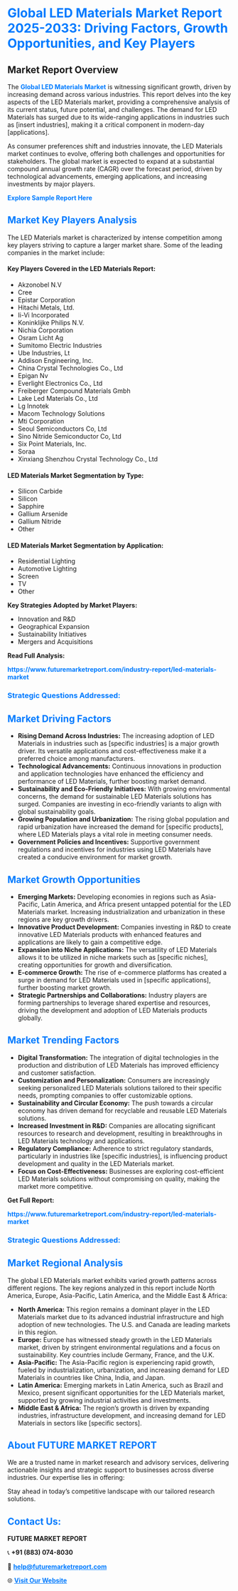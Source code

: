 <h1 style="color: #007BFF;">Global LED Materials Market Report 2025-2033: Driving Factors, Growth Opportunities, and Key Players</h1>

<section id="overview">
<h2>Market Report Overview</h2>
<p>The <a href="https://www.futuremarketreport.com/industry-report/led-materials-market" style="color: #007BFF; text-decoration: none;"><strong>Global LED Materials Market</strong></a> is witnessing significant growth, driven by increasing demand across various industries. This report delves into the key aspects of the LED Materials market, providing a comprehensive analysis of its current status, future potential, and challenges. The demand for LED Materials has surged due to its wide-ranging applications in industries such as [insert industries], making it a critical component in modern-day [applications].</p>
<p>As consumer preferences shift and industries innovate, the LED Materials market continues to evolve, offering both challenges and opportunities for stakeholders. The global market is expected to expand at a substantial compound annual growth rate (CAGR) over the forecast period, driven by technological advancements, emerging applications, and increasing investments by major players.</p>
</section>

<section id="overview">
<p><a href="https://www.futuremarketreport.com/request-sample/reportId=89593" style="color: #007BFF; text-decoration: none;"><strong>Explore Sample Report Here</strong></a></p>
</section>

<section id="key-players">
<h2 style="color: #007BFF;">Market Key Players Analysis</h2>
<p>The LED Materials market is characterized by intense competition among key players striving to capture a larger market share. Some of the leading companies in the market include:</p>
<h4>Key Players Covered in the LED Materials Report:</h4>
<ul><li>Akzonobel N.V</li><li>Cree</li><li>Epistar Corporation</li><li>Hitachi Metals, Ltd.</li><li>Ii-Vi Incorporated</li><li>Koninklijke Philips N.V.</li><li>Nichia Corporation</li><li>Osram Licht Ag</li><li>Sumitomo Electric Industries</li><li>Ube Industries, Lt</li><li>Addison Engineering, Inc.</li><li>China Crystal Technologies Co., Ltd</li><li>Epigan Nv</li><li>Everlight Electronics Co., Ltd</li><li>Freiberger Compound Materials Gmbh</li><li>Lake Led Materials Co., Ltd</li><li>Lg Innotek</li><li>Macom Technology Solutions</li><li>Mti Corporation</li><li>Seoul Semiconductors Co, Ltd</li><li>Sino Nitride Semiconductor Co, Ltd</li><li>Six Point Materials, Inc.</li><li>Soraa</li><li>Xinxiang Shenzhou Crystal Technology Co., Ltd</li></ul>
<h4>LED Materials Market Segmentation by Type:</h4>
<ul><li>Silicon Carbide</li><li>Silicon</li><li>Sapphire</li><li>Gallium Arsenide</li><li>Gallium Nitride</li><li>Other</li></ul>

<h4>LED Materials Market Segmentation by Application:</h4>
<ul><li>Residential Lighting</li><li>Automotive Lighting</li><li>Screen</li><li>TV</li><li>Other</li></ul>
<p><strong>Key Strategies Adopted by Market Players:</strong></p>
<ul>
<li>Innovation and R&D</li>
<li>Geographical Expansion</li>
<li>Sustainability Initiatives</li>
<li>Mergers and Acquisitions</li>
</ul>
</section>

<section>
<p><strong>Read Full Analysis: </strong></p><a href="https://www.futuremarketreport.com/industry-report/led-materials-market" style="color: #007BFF; text-decoration: none;"><strong>https://www.futuremarketreport.com/industry-report/led-materials-market</strong></a>
<h3 style="color: #007BFF;">Strategic Questions Addressed:</h3>
</section>

<section id="driving-factors">
<h2 style="color: #007BFF;">Market Driving Factors</h2>
<ul>
<li><strong>Rising Demand Across Industries:</strong> The increasing adoption of LED Materials in industries such as [specific industries] is a major growth driver. Its versatile applications and cost-effectiveness make it a preferred choice among manufacturers.</li>
<li><strong>Technological Advancements:</strong> Continuous innovations in production and application technologies have enhanced the efficiency and performance of LED Materials, further boosting market demand.</li>
<li><strong>Sustainability and Eco-Friendly Initiatives:</strong> With growing environmental concerns, the demand for sustainable LED Materials solutions has surged. Companies are investing in eco-friendly variants to align with global sustainability goals.</li>
<li><strong>Growing Population and Urbanization:</strong> The rising global population and rapid urbanization have increased the demand for [specific products], where LED Materials plays a vital role in meeting consumer needs.</li>
<li><strong>Government Policies and Incentives:</strong> Supportive government regulations and incentives for industries using LED Materials have created a conducive environment for market growth.</li>
</ul>
</section>

<section id="growth-opportunities">
<h2 style="color: #007BFF;">Market Growth Opportunities</h2>
<ul>
<li><strong>Emerging Markets:</strong> Developing economies in regions such as Asia-Pacific, Latin America, and Africa present untapped potential for the LED Materials market. Increasing industrialization and urbanization in these regions are key growth drivers.</li>
<li><strong>Innovative Product Development:</strong> Companies investing in R&D to create innovative LED Materials products with enhanced features and applications are likely to gain a competitive edge.</li>
<li><strong>Expansion into Niche Applications:</strong> The versatility of LED Materials allows it to be utilized in niche markets such as [specific niches], creating opportunities for growth and diversification.</li>
<li><strong>E-commerce Growth:</strong> The rise of e-commerce platforms has created a surge in demand for LED Materials used in [specific applications], further boosting market growth.</li>
<li><strong>Strategic Partnerships and Collaborations:</strong> Industry players are forming partnerships to leverage shared expertise and resources, driving the development and adoption of LED Materials products globally.</li>
</ul>
</section>

<section id="trending-factors">
<h2 style="color: #007BFF;">Market Trending Factors</h2>
<ul>
<li><strong>Digital Transformation:</strong> The integration of digital technologies in the production and distribution of LED Materials has improved efficiency and customer satisfaction.</li>
<li><strong>Customization and Personalization:</strong> Consumers are increasingly seeking personalized LED Materials solutions tailored to their specific needs, prompting companies to offer customizable options.</li>
<li><strong>Sustainability and Circular Economy:</strong> The push towards a circular economy has driven demand for recyclable and reusable LED Materials solutions.</li>
<li><strong>Increased Investment in R&D:</strong> Companies are allocating significant resources to research and development, resulting in breakthroughs in LED Materials technology and applications.</li>
<li><strong>Regulatory Compliance:</strong> Adherence to strict regulatory standards, particularly in industries like [specific industries], is influencing product development and quality in the LED Materials market.</li>
<li><strong>Focus on Cost-Effectiveness:</strong> Businesses are exploring cost-efficient LED Materials solutions without compromising on quality, making the market more competitive.</li>
</ul>
</section>

<section>
<p><strong>Get Full Report: </strong></p><a href="https://www.futuremarketreport.com/industry-report/led-materials-market" style="color: #007BFF; text-decoration: none;"><strong>https://www.futuremarketreport.com/industry-report/led-materials-market</strong></a>
<h3 style="color: #007BFF;">Strategic Questions Addressed:</h3>
</section>


<section id="regional-analysis">
<h2 style="color: #007BFF;">Market Regional Analysis</h2>
<p>The global LED Materials market exhibits varied growth patterns across different regions. The key regions analyzed in this report include North America, Europe, Asia-Pacific, Latin America, and the Middle East & Africa:</p>
<ul>
<li><strong>North America:</strong> This region remains a dominant player in the LED Materials market due to its advanced industrial infrastructure and high adoption of new technologies. The U.S. and Canada are leading markets in this region.</li>
<li><strong>Europe:</strong> Europe has witnessed steady growth in the LED Materials market, driven by stringent environmental regulations and a focus on sustainability. Key countries include Germany, France, and the U.K.</li>
<li><strong>Asia-Pacific:</strong> The Asia-Pacific region is experiencing rapid growth, fueled by industrialization, urbanization, and increasing demand for LED Materials in countries like China, India, and Japan.</li>
<li><strong>Latin America:</strong> Emerging markets in Latin America, such as Brazil and Mexico, present significant opportunities for the LED Materials market, supported by growing industrial activities and investments.</li>
<li><strong>Middle East & Africa:</strong> The region’s growth is driven by expanding industries, infrastructure development, and increasing demand for LED Materials in sectors like [specific sectors].</li>
</ul>
</section>

<footer>
<h2 style="color: #007BFF;">About FUTURE MARKET REPORT</h2>
<p>We are a trusted name in market research and advisory services, delivering actionable insights and strategic support to businesses across diverse industries. Our expertise lies in offering:</p>

<p>Stay ahead in today’s competitive landscape with our tailored research solutions.</p>

<h2 style="color: #007BFF;">Contact Us:</h2>
<p><strong>FUTURE MARKET REPORT</strong></p>
<p>📞 <strong>+91 (883) 074-8030</strong></p>
<p>📧 <strong><a href="mailto:help@futuremarketreport.com" style="color: #007BFF;">help@futuremarketreport.com</a></strong></p>
<p>🌐 <strong><a href="https://www.futuremarketreport.com/" style="color: #007BFF;">Visit Our Website</a></strong></p>
</footer>
